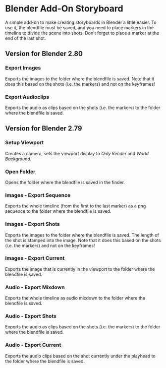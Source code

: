 # Blender Add-On Storyboard

A simple add-on to make creating storyboards in Blender a little easier. 
To use it, the blendfile must be saved, and you need to place markers in the timeline to divide the scene into shots. Don't forget to place a marker at the end of the last shot.

## Version for Blender 2.80

### Export Images
Exports the images to the folder where the blendfile is saved. 
Note that it does this based on the shots (i.e. the markers) and not on the keyframes!

### Export Audioclips
Exports the audio as clips based on the shots (i.e. the markers) to the folder where the blendfile is saved.

## Version for Blender 2.79

### Setup Viewport
Creates a camera, sets the viewport display to *Only Render* and *World Background*.

### Open Folder
Opens the folder where the blendfile is saved in the finder.

### Images - Export Sequence
Exports the whole timeline (from the first to the last marker) as a png sequence to the folder where the blendfile is saved.

### Images - Export Shots
Exports the images to the folder where the blendfile is saved. The length of the shot is stamped into the image.
Note that it does this based on the shots (i.e. the markers) and not on the keyframes!

### Images - Export Current
Exports the image that is currently in the viewport to the folder where the blendfile is saved. 

### Audio - Export Mixdown
Exports the whole timeline as audio mixdown to the folder where the blendfile is saved.

### Audio - Export Shots
Exports the audio as clips based on the shots (i.e. the markers) to the folder where the blendfile is saved.

### Audio - Export Current
Exports the audio clips based on the shot currently under the playhead to the folder where the blendfile is saved.
